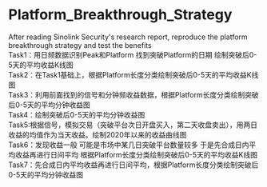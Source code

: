 # Platform_Breakthrough_Strategy         
After reading Sinolink Security's research report, reproduce the platform breakthrough strategy and test the benefits       
Task1：用日频数据识别Peak和Platform 找到突破Platform的日期 绘制突破后0-5天的平均收益K线图      
Task2：在Task1基础上，根据Platform长度分类绘制突破后0-5天的平均收益K线图       
Task3：利用前面找到的信号和分钟频收益数据，根据Platform长度分类绘制突破后0-5天的平均分钟收益图       
Task4：绘制突破后0-5天的平均分钟收益图     
Task5:根据信号，模拟交易（突破平台次日开盘买入，第二天收盘卖出），用两日收益的均值作为当天收益。绘制2020年以来的收益曲线图          
Task6：发现收益一般 可能是市场中某几日突破平台数量较多 于是先合成日内平均收益再进行日间平均 根据Platform长度分类绘制突破后0-5天的平均收益K线图         
Task7：先合成日内平均收益再进行日间平均，根据Platform长度分类绘制突破后0-5天的平均分钟收益图 
